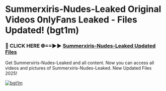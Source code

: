 # Summerxiris-Nudes-Leaked Original Videos 0nlyFans Leaked - Files Updated! (bgt1m)

<h3>🔴 CLICK HERE 🌐==►► <a href="https://tinyurl.com/5h6xmrr3" rel="nofollow">Summerxiris-Nudes-Leaked Updated Files</a></h3>

Get Summerxiris-Nudes-Leaked and all content. Now you can access all videos and pictures of Summerxiris-Nudes-Leaked. New Updated Files 2025!

[![bgt1m](https://i.imgur.com/KVD873Z.gif)](https://tinyurl.com/5h6xmrr3)
